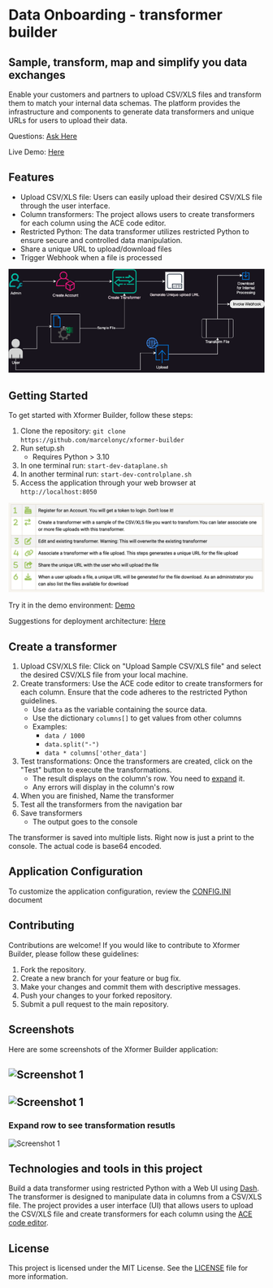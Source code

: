 # Data Onboarding - transformer builder
## Sample, transform, map and simplify you data exchanges


Enable your customers and partners to upload CSV/XLS files and transform them to match your internal data schemas. The platform provides the infrastructure and components to generate data transformers and unique URLs for users to upload their data. 

Questions: [Ask Here](https://github.com/marcelonyc/xformer-builder/labels/question)

Live Demo: [Here](https://marcelonyc.pythonanywhere.com/)

## Features

- Upload CSV/XLS file: Users can easily upload their desired CSV/XLS file through the user interface.
- Column transformers: The project allows users to create transformers for each column using the ACE code editor.
- Restricted Python: The data transformer utilizes restricted Python to ensure secure and controlled data manipulation.
- Share a unique URL to upload/download files
- Trigger Webhook when a file is processed

![Application Flow](assets/ApplicationFlow.drawio.png)


## Getting Started

To get started with Xformer Builder, follow these steps:

1. Clone the repository: `git clone https://github.com/marcelonyc/xformer-builder`
2. Run setup.sh 
    - Requires Python > 3.10 
3. In one terminal run: `start-dev-dataplane.sh`
4. In another terminal run: `start-dev-controlplane.sh`
5. Access the application through your web browser at `http://localhost:8050`


![Getting Started](assets/getting-started.png)


Try it in the demo environment: [Demo](https://marcelonyc.pythonanywhere.com)

Suggestions for deployment architecture: [Here](ArchitectureSuggestions.md)

## Create a transformer

1. Upload CSV/XLS file: Click on "Upload Sample CSV/XLS file" and select the desired CSV/XLS file from your local machine.
2. Create transformers: Use the ACE code editor to create transformers for each column. Ensure that the code adheres to the restricted Python guidelines.
    - Use `data` as the variable containing the source data.
    - Use the dictionary `columns[]` to get values from other columns
    - Examples:
        - `data / 1000`
        - `data.split("-")`
        - `data * columns['other_data']`
3. Test transformations: Once the transformers are created, click on the "Test" button to execute the transformations.
    - The result displays on the column's row. You need to [expand](#expand-row-to-see-transformation-resutls) it.
    - Any errors will display in the column's row
4. When you are finished, Name the transformer
5. Test all the transformers from the navigation bar
6. Save transformers
    - The output goes to the console

The transformer is saved into multiple lists. Right now is just a print to the console. The actual code is base64 encoded.

## Application Configuration
To customize the application configuration, review the [CONFIG.INI](docs/CONFIG.md) document

## Contributing

Contributions are welcome! If you would like to contribute to Xformer Builder, please follow these guidelines:

1. Fork the repository.
2. Create a new branch for your feature or bug fix.
3. Make your changes and commit them with descriptive messages.
4. Push your changes to your forked repository.
5. Submit a pull request to the main repository.

## Screenshots

Here are some screenshots of the Xformer Builder application:

![Screenshot 1](assets/Screenshot%202024-07-13%20at%2012.52.17 PM.png)
---
![Screenshot 1](assets/Screenshot%202024-07-13%20at%201.08.00 PM.png)
---
### Expand row to see transformation resutls
<a name="expandit"></a>
![Screenshot 1](assets/Screenshot%202024-07-13%20at%202.56.21 PM.png)

## Technologies and tools in this project

Build a data transformer using restricted Python with a Web UI using [Dash](https://dash.plotly.com/). The transformer is designed to manipulate data in columns from a CSV/XLS file. The project provides a user interface (UI) that allows users to upload the CSV/XLS file and create transformers for each column using the [ACE code editor](http://ace.c9.io/).

## License

This project is licensed under the MIT License. See the [LICENSE](LICENSE) file for more information.
